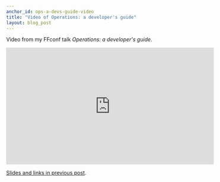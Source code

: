 ```yaml
---
anchor_id: ops-a-devs-guide-video
title: "Video of Operations: a developer's guide"
layout: blog_post
---
```


Video from my FFconf talk *Operations: a developer's guide*.

<iframe width="560" height="315" src="https://www.youtube.com/embed/y6hbrS3DheU"
frameborder="0" allowfullscreen></iframe>

[Slides and links in previous post](/jfdi/slides-from-ops-a-devs-guide.html).

